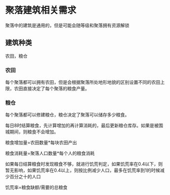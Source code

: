 ﻿# 聚落建筑相关需求

聚落中的建筑是通用的，但是可能会随等级和聚落拥有资源解锁

## 建筑种类

农田，粮仓

### 农田

每个聚落都可以拥有农田，但是会根据聚落所处地形地貌的区别设置不同的农田上限，农田直接决定了每个聚落的粮食产量。

### 粮仓

每个聚落都可以修建粮仓，粮仓决定了聚落可以储存多少粮食。

每日8时结算粮食，先计算增加的再计算消耗的，最后更新粮仓库存。如果是被围城期间，则粮食不会增加。

粮食增加量=农田数量*每块农田产出

粮食消耗量=聚落人口数量*每个人的粮食消耗

如果每日结算粮食时发现粮食不够，就进行饥荒判定，如果饥荒率在0.4以下，则暂无影响，如果饥荒率在0.4以上，则按比例减少人口，最多在饥荒率到1的时候减少百分之十的人口

饥荒率=粮食缺额/需要的总粮食